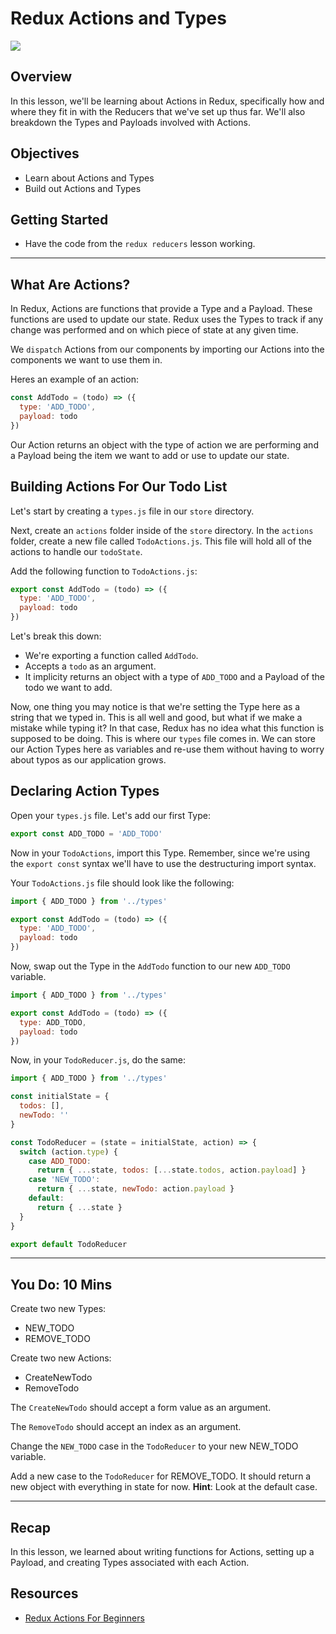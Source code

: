 # Redux Actions and Types

![](https://redux.js.org/img/tutorials/essentials/ReduxDataFlowDiagram.gif)

## Overview
In this lesson, we'll be learning about Actions in Redux, specifically how and where they fit in with the Reducers that we've set up thus far. We'll also breakdown the Types and Payloads involved with Actions.

## Objectives

- Learn about Actions and Types
- Build out Actions and Types


## Getting Started
- Have the code from the `redux reducers` lesson working.

___
## What Are Actions?

In Redux, Actions are functions that provide a Type and a Payload. These functions are used to update our state. Redux uses the Types to track if any change was performed and on which piece of state at any given time.

We `dispatch` Actions from our components by importing our Actions into the components we want to use them in.

Heres an example of an action:

```js
const AddTodo = (todo) => ({
  type: 'ADD_TODO',
  payload: todo
})
```

Our Action returns an object with the type of action we are performing and a Payload being the item we want to add or use to update our state.

## Building Actions For Our Todo List

Let's start by creating a `types.js` file in our `store` directory.

Next, create an `actions` folder inside of the `store` directory.
In the `actions` folder, create a new file called `TodoActions.js`.
This file will hold all of the actions to handle our `todoState`.

Add the following function to `TodoActions.js`:

```js
export const AddTodo = (todo) => ({
  type: 'ADD_TODO',
  payload: todo
})
```

Let's break this down:

- We're exporting a function called `AddTodo`.
- Accepts a `todo` as an argument.
- It implicity returns an object with a type of `ADD_TODO` and a Payload of the todo we want to add.

Now, one thing you may notice is that we're setting the Type here as a string that we typed in. This is all well and good, but what if we make a mistake while typing it? In that case, Redux has no idea what this function is supposed to be doing. This is where our `types` file comes in. We can store our Action Types here as variables and re-use them without having to worry about typos as our application grows.

## Declaring Action Types

Open your `types.js` file. Let's add our first Type:

```js
export const ADD_TODO = 'ADD_TODO'
```

Now in your `TodoActions`, import this Type. Remember, since we're using the `export const` syntax we'll have to use the destructuring import syntax.

Your `TodoActions.js` file should look like the following:

```js
import { ADD_TODO } from '../types'

export const AddTodo = (todo) => ({
  type: 'ADD_TODO',
  payload: todo
})
```

Now, swap out the Type in the `AddTodo` function to our new `ADD_TODO` variable.

```js
import { ADD_TODO } from '../types'

export const AddTodo = (todo) => ({
  type: ADD_TODO,
  payload: todo
})
```

Now, in your `TodoReducer.js`, do the same:

```js
import { ADD_TODO } from '../types'

const initialState = {
  todos: [],
  newTodo: ''
}

const TodoReducer = (state = initialState, action) => {
  switch (action.type) {
    case ADD_TODO:
      return { ...state, todos: [...state.todos, action.payload] }
    case 'NEW_TODO':
      return { ...state, newTodo: action.payload }
    default:
      return { ...state }
  }
}

export default TodoReducer
```

___
## You Do: 10 Mins

Create two new Types:

- NEW_TODO
- REMOVE_TODO

Create two new Actions:

- CreateNewTodo
- RemoveTodo

The `CreateNewTodo` should accept a form value as an argument.

The `RemoveTodo` should accept an index as an argument.

Change the `NEW_TODO` case in the `TodoReducer` to your new NEW_TODO variable.

Add a new case to the `TodoReducer` for REMOVE_TODO. It should return a new object with everything in state for now. **Hint**: Look at the default case.

___
## Recap
In this lesson, we learned about writing functions for Actions, setting up a Payload, and creating Types associated with each Action.

## Resources
- [Redux Actions For Beginners](https://www.tutorialspoint.com/redux/redux_actions.htm)